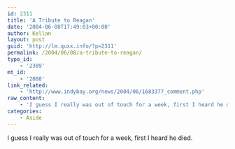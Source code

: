```yaml
---
id: 2311
title: 'A Tribute to Reagan'
date: '2004-06-08T17:49:03+00:00'
author: Kellan
layout: post
guid: 'http://lm.quxx.info/?p=2311'
permalink: /2004/06/08/a-tribute-to-reagan/
typo_id:
    - '2309'
mt_id:
    - '2088'
link_related:
    - 'http://www.indybay.org/news/2004/06/1683377_comment.php'
raw_content:
    - 'I guess I really was out of touch for a week, first I heard he died.'
categories:
    - Aside
---
```


I guess I really was out of touch for a week, first I heard he died.